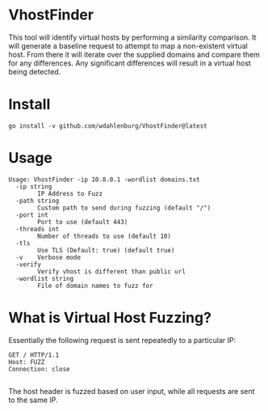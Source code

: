 # VhostFinder
This tool will identify virtual hosts by performing a similarity comparison. It will generate a baseline request to attempt to map a non-existent virtual host. From there it will iterate over the supplied domains and compare them for any differences. Any significant differences will result in a virtual host being detected.

# Install

```
go install -v github.com/wdahlenburg/VhostFinder@latest
```

# Usage

```
Usage: VhostFinder -ip 10.8.0.1 -wordlist domains.txt
  -ip string
    	IP Address to Fuzz
  -path string
    	Custom path to send during fuzzing (default "/")
  -port int
    	Port to use (default 443)
  -threads int
    	Number of threads to use (default 10)
  -tls
    	Use TLS (Default: true) (default true)
  -v	Verbose mode
  -verify
    	Verify vhost is different than public url
  -wordlist string
    	File of domain names to fuzz for
```

# What is Virtual Host Fuzzing?

Essentially the following request is sent repeatedly to a particular IP:

```
GET / HTTP/1.1
Host: FUZZ
Connection: close


```

The host header is fuzzed based on user input, while all requests are sent to the same IP. 

